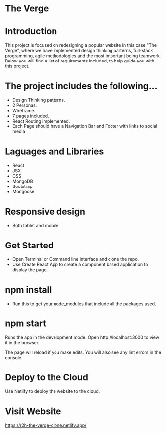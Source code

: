 # The Verge

# Introduction

This project is focused on redesigning a popular website in this case "The Verge", where we have implemented design thinking parterns, full-stack programming, agile methodologies and the most important being teamwork.  
Below you will find a list of requirements included, to help guide you with this project. 

# The project includes the following...

- Design Thinking patterns.
- 2 Personas.
- Wireframe.
- 7 pages included.
- React Routing implemented.
- Each Page should have a Navigation Bar and Footer with links to social media

# Laguages and Libraries

- React 
- JSX
- CSS
- MongoDB
- Bootstrap
- Mongoose


# Responsive design
- Both tablet and mobile

# Get Started
- Open Terminal or Command line interface and clone the repo.
- Use Create React App to create a component based application to display the page.

# npm install
- Run this to get your node_modules that include all the packages used.

# npm start

Runs the app in the development mode.
Open http://localhost:3000 to view it in the browser.

The page will reload if you make edits.
You will also see any lint errors in the console.

# Deploy to the Cloud

Use Netlify to deploy the website to the cloud.

# Visit Website
 https://r2h-the-verge-clone.netlify.app/
